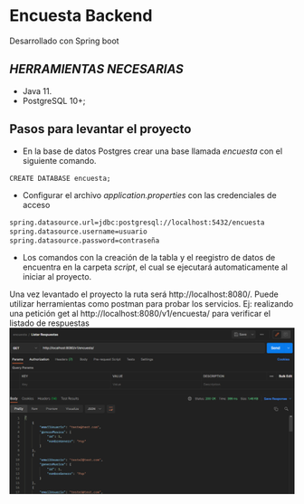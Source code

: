 # Encuesta Backend
Desarrollado con Spring boot

## _HERRAMIENTAS NECESARIAS_
- Java 11.
- PostgreSQL 10+;


## Pasos para levantar el proyecto
- En la base de datos Postgres crear una base llamada *encuesta* con el siguiente comando.
```
CREATE DATABASE encuesta;
```
- Configurar el archivo *application.properties* con las credenciales de acceso

```
spring.datasource.url=jdbc:postgresql://localhost:5432/encuesta
spring.datasource.username=usuario
spring.datasource.password=contraseña
```
- Los comandos con la creación de la tabla y el reegistro de datos de encuentra en la carpeta *script*, el cual se ejecutará automaticamente al iniciar al proyecto.

Una vez levantado el proyecto la ruta será http://localhost:8080/.
Puede utilizar herramientas como postman para probar los servicios. 
Ej: realizando una petición get al http://localhost:8080/v1/encuesta/ para verificar el listado de respuestas
![img.png](img.png)



